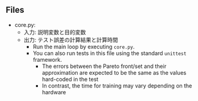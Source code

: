 Files
----

- core.py:
  - 入力: 説明変数と目的変数
  - 出力: テスト誤差の計算結果と計算時間
    - Run the main loop by executing `core.py`.
    - You can also run tests in this file using the standard `unittest` framework.
        - The errors between the Pareto front/set and their approximation are expected to be the same as the values hard-coded in the test
        - In contrast, the time for training may vary depending on the hardware
